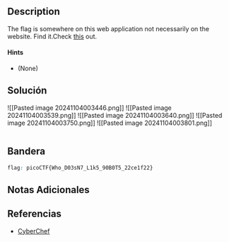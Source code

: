 ## Description

The flag is somewhere on this web application not necessarily on the website. Find it.Check [this](http://saturn.picoctf.net:49629/) out.
#### Hints
- (None)
## Solución

![[Pasted image 20241104003446.png]]
![[Pasted image 20241104003539.png]]
![[Pasted image 20241104003640.png]]
![[Pasted image 20241104003750.png]]
![[Pasted image 20241104003801.png]]
```shell

```

## Bandera
```css
flag: picoCTF{Who_D03sN7_L1k5_90B0T5_22ce1f22}
```
## Notas Adicionales

## Referencias
- [CyberChef](https://gchq.github.io/CyberChef/)